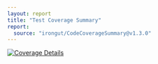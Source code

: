```yaml
---
layout: report
title: "Test Coverage Summary"
report:
  source: "irongut/CodeCoverageSummary@v1.3.0"
---
```

[![Coverage Details](https://img.shields.io/badge/Coverage%20Details-grey?style=flat)](coverage.html)
